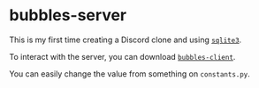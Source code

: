 # bubbles-server

This is my first time creating a Discord clone and using
[`sqlite3`](https://docs.python.org/3.12/library/sqlite3.html).

To interact with the server, you can download
[`bubbles-client`](https://github.com/MayconVinni/bubbles-client).

You can easily change the value from something on `constants.py`.
